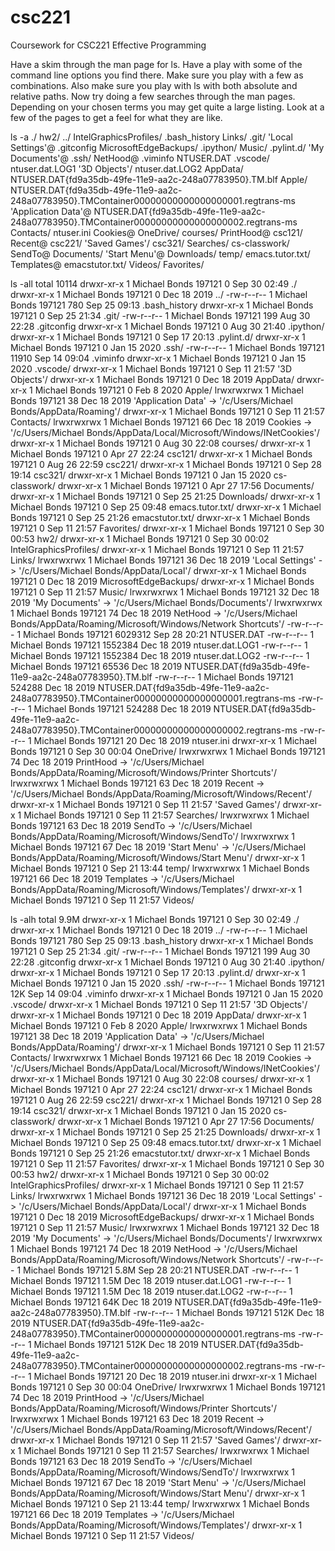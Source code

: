 # csc221
Coursework for CSC221 Effective Programming

Have a skim through the man page for ls. Have a play with some of the command line options you find there. Make sure you play with a few as combinations. Also make sure you play with ls with both absolute and relative paths.
Now try doing a few searches through the man pages. Depending on your chosen terms you may get quite a large listing. Look at a few of the pages to get a feel for what they are like.

ls -a
 ./                   hw2/
 ../                  IntelGraphicsProfiles/
 .bash_history        Links/
 .git/               'Local Settings'@
 .gitconfig           MicrosoftEdgeBackups/
 .ipython/            Music/
 .pylint.d/          'My Documents'@
 .ssh/                NetHood@
 .viminfo             NTUSER.DAT
 .vscode/             ntuser.dat.LOG1
'3D Objects'/         ntuser.dat.LOG2
 AppData/             NTUSER.DAT{fd9a35db-49fe-11e9-aa2c-248a07783950}.TM.blf
 Apple/               NTUSER.DAT{fd9a35db-49fe-11e9-aa2c-248a07783950}.TMContainer00000000000000000001.regtrans-ms
'Application Data'@   NTUSER.DAT{fd9a35db-49fe-11e9-aa2c-248a07783950}.TMContainer00000000000000000002.regtrans-ms
 Contacts/            ntuser.ini
 Cookies@             OneDrive/
 courses/             PrintHood@
 csc121/              Recent@
 csc221/             'Saved Games'/
 csc321/              Searches/
 cs-classwork/        SendTo@
 Documents/          'Start Menu'@
 Downloads/           temp/
 emacs.tutor.txt/     Templates@
 emacstutor.txt/      Videos/
 Favorites/
 
  ls -all
total 10114
drwxr-xr-x 1 Michael Bonds 197121       0 Sep 30 02:49  ./
drwxr-xr-x 1 Michael Bonds 197121       0 Dec 18  2019  ../
-rw-r--r-- 1 Michael Bonds 197121     780 Sep 25 09:13  .bash_history
drwxr-xr-x 1 Michael Bonds 197121       0 Sep 25 21:34  .git/
-rw-r--r-- 1 Michael Bonds 197121     199 Aug 30 22:28  .gitconfig
drwxr-xr-x 1 Michael Bonds 197121       0 Aug 30 21:40  .ipython/
drwxr-xr-x 1 Michael Bonds 197121       0 Sep 17 20:13  .pylint.d/
drwxr-xr-x 1 Michael Bonds 197121       0 Jan 15  2020  .ssh/
-rw-r--r-- 1 Michael Bonds 197121   11910 Sep 14 09:04  .viminfo
drwxr-xr-x 1 Michael Bonds 197121       0 Jan 15  2020  .vscode/
drwxr-xr-x 1 Michael Bonds 197121       0 Sep 11 21:57 '3D Objects'/
drwxr-xr-x 1 Michael Bonds 197121       0 Dec 18  2019  AppData/
drwxr-xr-x 1 Michael Bonds 197121       0 Feb  8  2020  Apple/
lrwxrwxrwx 1 Michael Bonds 197121      38 Dec 18  2019 'Application Data' -> '/c/Users/Michael Bonds/AppData/Roaming'/
drwxr-xr-x 1 Michael Bonds 197121       0 Sep 11 21:57  Contacts/
lrwxrwxrwx 1 Michael Bonds 197121      66 Dec 18  2019  Cookies -> '/c/Users/Michael Bonds/AppData/Local/Microsoft/Windows/INetCookies'/
drwxr-xr-x 1 Michael Bonds 197121       0 Aug 30 22:08  courses/
drwxr-xr-x 1 Michael Bonds 197121       0 Apr 27 22:24  csc121/
drwxr-xr-x 1 Michael Bonds 197121       0 Aug 26 22:59  csc221/
drwxr-xr-x 1 Michael Bonds 197121       0 Sep 28 19:14  csc321/
drwxr-xr-x 1 Michael Bonds 197121       0 Jan 15  2020  cs-classwork/
drwxr-xr-x 1 Michael Bonds 197121       0 Apr 27 17:56  Documents/
drwxr-xr-x 1 Michael Bonds 197121       0 Sep 25 21:25  Downloads/
drwxr-xr-x 1 Michael Bonds 197121       0 Sep 25 09:48  emacs.tutor.txt/
drwxr-xr-x 1 Michael Bonds 197121       0 Sep 25 21:26  emacstutor.txt/
drwxr-xr-x 1 Michael Bonds 197121       0 Sep 11 21:57  Favorites/
drwxr-xr-x 1 Michael Bonds 197121       0 Sep 30 00:53  hw2/
drwxr-xr-x 1 Michael Bonds 197121       0 Sep 30 00:02  IntelGraphicsProfiles/
drwxr-xr-x 1 Michael Bonds 197121       0 Sep 11 21:57  Links/
lrwxrwxrwx 1 Michael Bonds 197121      36 Dec 18  2019 'Local Settings' -> '/c/Users/Michael Bonds/AppData/Local'/
drwxr-xr-x 1 Michael Bonds 197121       0 Dec 18  2019  MicrosoftEdgeBackups/
drwxr-xr-x 1 Michael Bonds 197121       0 Sep 11 21:57  Music/
lrwxrwxrwx 1 Michael Bonds 197121      32 Dec 18  2019 'My Documents' -> '/c/Users/Michael Bonds/Documents'/
lrwxrwxrwx 1 Michael Bonds 197121      74 Dec 18  2019  NetHood -> '/c/Users/Michael Bonds/AppData/Roaming/Microsoft/Windows/Network Shortcuts'/
-rw-r--r-- 1 Michael Bonds 197121 6029312 Sep 28 20:21  NTUSER.DAT
-rw-r--r-- 1 Michael Bonds 197121 1552384 Dec 18  2019  ntuser.dat.LOG1
-rw-r--r-- 1 Michael Bonds 197121 1552384 Dec 18  2019  ntuser.dat.LOG2
-rw-r--r-- 1 Michael Bonds 197121   65536 Dec 18  2019  NTUSER.DAT{fd9a35db-49fe-11e9-aa2c-248a07783950}.TM.blf
-rw-r--r-- 1 Michael Bonds 197121  524288 Dec 18  2019  NTUSER.DAT{fd9a35db-49fe-11e9-aa2c-248a07783950}.TMContainer00000000000000000001.regtrans-ms
-rw-r--r-- 1 Michael Bonds 197121  524288 Dec 18  2019  NTUSER.DAT{fd9a35db-49fe-11e9-aa2c-248a07783950}.TMContainer00000000000000000002.regtrans-ms
-rw-r--r-- 1 Michael Bonds 197121      20 Dec 18  2019  ntuser.ini
drwxr-xr-x 1 Michael Bonds 197121       0 Sep 30 00:04  OneDrive/
lrwxrwxrwx 1 Michael Bonds 197121      74 Dec 18  2019  PrintHood -> '/c/Users/Michael Bonds/AppData/Roaming/Microsoft/Windows/Printer Shortcuts'/
lrwxrwxrwx 1 Michael Bonds 197121      63 Dec 18  2019  Recent -> '/c/Users/Michael Bonds/AppData/Roaming/Microsoft/Windows/Recent'/
drwxr-xr-x 1 Michael Bonds 197121       0 Sep 11 21:57 'Saved Games'/
drwxr-xr-x 1 Michael Bonds 197121       0 Sep 11 21:57  Searches/
lrwxrwxrwx 1 Michael Bonds 197121      63 Dec 18  2019  SendTo -> '/c/Users/Michael Bonds/AppData/Roaming/Microsoft/Windows/SendTo'/
lrwxrwxrwx 1 Michael Bonds 197121      67 Dec 18  2019 'Start Menu' -> '/c/Users/Michael Bonds/AppData/Roaming/Microsoft/Windows/Start Menu'/
drwxr-xr-x 1 Michael Bonds 197121       0 Sep 21 13:44  temp/
lrwxrwxrwx 1 Michael Bonds 197121      66 Dec 18  2019  Templates -> '/c/Users/Michael Bonds/AppData/Roaming/Microsoft/Windows/Templates'/
drwxr-xr-x 1 Michael Bonds 197121       0 Sep 11 21:57  Videos/

 ls -alh
total 9.9M
drwxr-xr-x 1 Michael Bonds 197121    0 Sep 30 02:49  ./
drwxr-xr-x 1 Michael Bonds 197121    0 Dec 18  2019  ../
-rw-r--r-- 1 Michael Bonds 197121  780 Sep 25 09:13  .bash_history
drwxr-xr-x 1 Michael Bonds 197121    0 Sep 25 21:34  .git/
-rw-r--r-- 1 Michael Bonds 197121  199 Aug 30 22:28  .gitconfig
drwxr-xr-x 1 Michael Bonds 197121    0 Aug 30 21:40  .ipython/
drwxr-xr-x 1 Michael Bonds 197121    0 Sep 17 20:13  .pylint.d/
drwxr-xr-x 1 Michael Bonds 197121    0 Jan 15  2020  .ssh/
-rw-r--r-- 1 Michael Bonds 197121  12K Sep 14 09:04  .viminfo
drwxr-xr-x 1 Michael Bonds 197121    0 Jan 15  2020  .vscode/
drwxr-xr-x 1 Michael Bonds 197121    0 Sep 11 21:57 '3D Objects'/
drwxr-xr-x 1 Michael Bonds 197121    0 Dec 18  2019  AppData/
drwxr-xr-x 1 Michael Bonds 197121    0 Feb  8  2020  Apple/
lrwxrwxrwx 1 Michael Bonds 197121   38 Dec 18  2019 'Application Data' -> '/c/Users/Michael Bonds/AppData/Roaming'/
drwxr-xr-x 1 Michael Bonds 197121    0 Sep 11 21:57  Contacts/
lrwxrwxrwx 1 Michael Bonds 197121   66 Dec 18  2019  Cookies -> '/c/Users/Michael Bonds/AppData/Local/Microsoft/Windows/INetCookies'/
drwxr-xr-x 1 Michael Bonds 197121    0 Aug 30 22:08  courses/
drwxr-xr-x 1 Michael Bonds 197121    0 Apr 27 22:24  csc121/
drwxr-xr-x 1 Michael Bonds 197121    0 Aug 26 22:59  csc221/
drwxr-xr-x 1 Michael Bonds 197121    0 Sep 28 19:14  csc321/
drwxr-xr-x 1 Michael Bonds 197121    0 Jan 15  2020  cs-classwork/
drwxr-xr-x 1 Michael Bonds 197121    0 Apr 27 17:56  Documents/
drwxr-xr-x 1 Michael Bonds 197121    0 Sep 25 21:25  Downloads/
drwxr-xr-x 1 Michael Bonds 197121    0 Sep 25 09:48  emacs.tutor.txt/
drwxr-xr-x 1 Michael Bonds 197121    0 Sep 25 21:26  emacstutor.txt/
drwxr-xr-x 1 Michael Bonds 197121    0 Sep 11 21:57  Favorites/
drwxr-xr-x 1 Michael Bonds 197121    0 Sep 30 00:53  hw2/
drwxr-xr-x 1 Michael Bonds 197121    0 Sep 30 00:02  IntelGraphicsProfiles/
drwxr-xr-x 1 Michael Bonds 197121    0 Sep 11 21:57  Links/
lrwxrwxrwx 1 Michael Bonds 197121   36 Dec 18  2019 'Local Settings' -> '/c/Users/Michael Bonds/AppData/Local'/
drwxr-xr-x 1 Michael Bonds 197121    0 Dec 18  2019  MicrosoftEdgeBackups/
drwxr-xr-x 1 Michael Bonds 197121    0 Sep 11 21:57  Music/
lrwxrwxrwx 1 Michael Bonds 197121   32 Dec 18  2019 'My Documents' -> '/c/Users/Michael Bonds/Documents'/
lrwxrwxrwx 1 Michael Bonds 197121   74 Dec 18  2019  NetHood -> '/c/Users/Michael Bonds/AppData/Roaming/Microsoft/Windows/Network Shortcuts'/
-rw-r--r-- 1 Michael Bonds 197121 5.8M Sep 28 20:21  NTUSER.DAT
-rw-r--r-- 1 Michael Bonds 197121 1.5M Dec 18  2019  ntuser.dat.LOG1
-rw-r--r-- 1 Michael Bonds 197121 1.5M Dec 18  2019  ntuser.dat.LOG2
-rw-r--r-- 1 Michael Bonds 197121  64K Dec 18  2019  NTUSER.DAT{fd9a35db-49fe-11e9-aa2c-248a07783950}.TM.blf
-rw-r--r-- 1 Michael Bonds 197121 512K Dec 18  2019  NTUSER.DAT{fd9a35db-49fe-11e9-aa2c-248a07783950}.TMContainer00000000000000000001.regtrans-ms
-rw-r--r-- 1 Michael Bonds 197121 512K Dec 18  2019  NTUSER.DAT{fd9a35db-49fe-11e9-aa2c-248a07783950}.TMContainer00000000000000000002.regtrans-ms
-rw-r--r-- 1 Michael Bonds 197121   20 Dec 18  2019  ntuser.ini
drwxr-xr-x 1 Michael Bonds 197121    0 Sep 30 00:04  OneDrive/
lrwxrwxrwx 1 Michael Bonds 197121   74 Dec 18  2019  PrintHood -> '/c/Users/Michael Bonds/AppData/Roaming/Microsoft/Windows/Printer Shortcuts'/
lrwxrwxrwx 1 Michael Bonds 197121   63 Dec 18  2019  Recent -> '/c/Users/Michael Bonds/AppData/Roaming/Microsoft/Windows/Recent'/
drwxr-xr-x 1 Michael Bonds 197121    0 Sep 11 21:57 'Saved Games'/
drwxr-xr-x 1 Michael Bonds 197121    0 Sep 11 21:57  Searches/
lrwxrwxrwx 1 Michael Bonds 197121   63 Dec 18  2019  SendTo -> '/c/Users/Michael Bonds/AppData/Roaming/Microsoft/Windows/SendTo'/
lrwxrwxrwx 1 Michael Bonds 197121   67 Dec 18  2019 'Start Menu' -> '/c/Users/Michael Bonds/AppData/Roaming/Microsoft/Windows/Start Menu'/
drwxr-xr-x 1 Michael Bonds 197121    0 Sep 21 13:44  temp/
lrwxrwxrwx 1 Michael Bonds 197121   66 Dec 18  2019  Templates -> '/c/Users/Michael Bonds/AppData/Roaming/Microsoft/Windows/Templates'/
drwxr-xr-x 1 Michael Bonds 197121    0 Sep 11 21:57  Videos/
